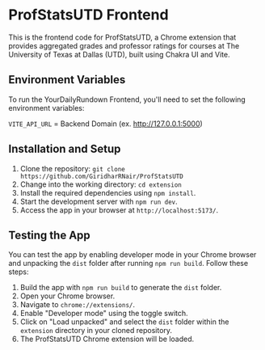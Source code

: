 # ProfStatsUTD Frontend

This is the frontend code for ProfStatsUTD, a Chrome extension that provides aggregated grades and professor ratings for courses at The University of Texas at Dallas (UTD), built using Chakra UI and Vite.

## Environment Variables
To run the YourDailyRundown Frontend, you'll need to set the following environment variables:

`VITE_API_URL` = Backend Domain (ex. http://127.0.0.1:5000) <br/>

## Installation and Setup
1. Clone the repository: `git clone https://github.com/GiridharRNair/ProfStatsUTD`
2. Change into the working directory: `cd extension`
3. Install the required dependencies using `npm install`.
5. Start the development server with `npm run dev`.
6. Access the app in your browser at `http://localhost:5173/`.

## Testing the App
You can test the app by enabling developer mode in your Chrome browser and unpacking the `dist` folder after running `npm run build`. Follow these steps:

1. Build the app with `npm run build` to generate the `dist` folder.
2. Open your Chrome browser.
3. Navigate to `chrome://extensions/`.
4. Enable "Developer mode" using the toggle switch.
5. Click on "Load unpacked" and select the `dist` folder within the `extension` directory in your cloned repository.
6. The ProfStatsUTD Chrome extension will be loaded.

